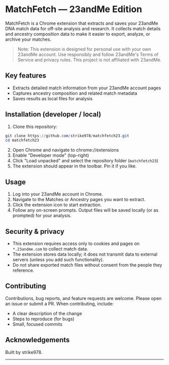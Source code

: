 # MatchFetch — 23andMe Edition

MatchFetch is a Chrome extension that extracts and saves your 23andMe DNA match data for off-site analysis and research. It collects match details and ancestry composition data to make it easier to export, analyze, or archive your matches.

> Note: This extension is designed for personal use with your own 23andMe account. Use responsibly and follow 23andMe's Terms of Service and privacy rules. This project is not affiliated with 23andMe.

## Key features

- Extracts detailed match information from your 23andMe account pages
- Captures ancestry composition and related match metadata
- Saves results as local files for analysis

## Installation (developer / local)

1. Clone this repository:

```powershell
git clone https://github.com/strike978/matchfetch23.git
cd matchfetch23
```

2. Open Chrome and navigate to chrome://extensions
3. Enable "Developer mode" (top-right)
4. Click "Load unpacked" and select the repository folder (`matchfetch23`)
5. The extension should appear in the toolbar. Pin it if you like.

## Usage

1. Log into your 23andMe account in Chrome.
2. Navigate to the Matches or Ancestry pages you want to extract.
3. Click the extension icon to start extraction.
4. Follow any on-screen prompts. Output files will be saved locally (or as prompted) for your analysis.

## Security & privacy

- This extension requires access only to cookies and pages on `*.23andme.com` to collect match data.
- The extension stores data locally; it does not transmit data to external servers (unless you add such functionality).
- Do not share exported match files without consent from the people they reference.

## Contributing

Contributions, bug reports, and feature requests are welcome. Please open an issue or submit a PR. When contributing, include:

- A clear description of the change
- Steps to reproduce (for bugs)
- Small, focused commits

## Acknowledgements

Built by strike978.

---
